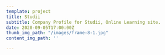 ```yaml
---
template: project
title: Studii
subtitle: Company Profile for Studii, Online Learning site.
date: 2020-09-05T17:00:00Z
thumb_img_path: "/images/frame-8-1.jpg"
content_img_path: ''

---
```

